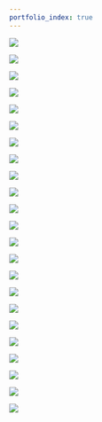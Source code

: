 ```yaml
---
portfolio_index: true
---
```



![](/upload/portfolio/1.JPG)

![](/upload/portfolio/2.JPG)

![](/upload/portfolio/3.JPG)

![](/upload/portfolio/4.JPG)

![](/upload/portfolio/5.JPG)

![](/upload/portfolio/6.JPG)

![](/upload/portfolio/7.JPG)

![](/upload/portfolio/8.JPG)

![](/upload/portfolio/9.JPG)

![](/upload/portfolio/10.JPG)

![](/upload/portfolio/11.JPG)

![](/upload/portfolio/12.JPG)

![](/upload/portfolio/13.JPG)

![](/upload/portfolio/14.JPG)

![](/upload/portfolio/15.JPG)

![](/upload/portfolio/16.JPG)

![](/upload/portfolio/17.JPG)

![](/upload/portfolio/18.JPG)

![](/upload/portfolio/19.JPG)

![](/upload/portfolio/20.JPG)

![](/upload/portfolio/21.JPG)

![](/upload/portfolio/22.JPG)

![](/upload/portfolio/23.JPG)

